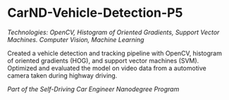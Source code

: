 # CarND-Vehicle-Detection-P5

_Technologies: OpenCV, Histogram of Oriented Gradients, Support Vector Machines. Computer Vision, Machine Learning_

Created a vehicle detection and tracking pipeline with OpenCV, histogram of oriented gradients (HOG), and support vector machines (SVM). Optimized and evaluated the model on video data from a automotive camera taken during highway driving.

_Part of the Self-Driving Car Engineer Nanodegree Program_

